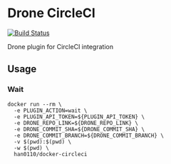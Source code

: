 # Drone CircleCI

[![Build Status](http://cloud.drone.io/api/badges/han0110/drone-circleci/status.svg)](http://cloud.drone.io/han0110/drone-circleci)

Drone plugin for CircleCI integration

## Usage

### Wait

```shell
docker run --rm \
  -e PLUGIN_ACTION=wait \
  -e PLUGIN_API_TOKEN=${PLUGIN_API_TOKEN} \
  -e DRONE_REPO_LINK=${DRONE_REPO_LINK} \
  -e DRONE_COMMIT_SHA=${DRONE_COMMIT_SHA} \
  -e DRONE_COMMIT_BRANCH=${DRONE_COMMIT_BRANCH} \
  -v $(pwd):$(pwd) \
  -w $(pwd) \
  han0110/docker-circleci
```

